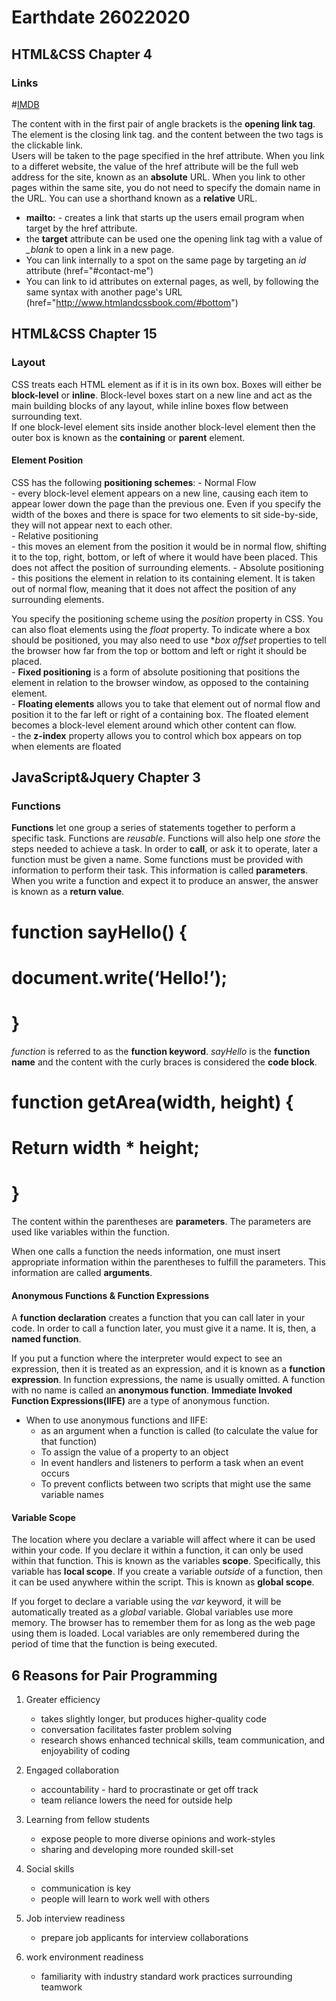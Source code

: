 # Earthdate 26022020

## HTML&CSS Chapter 4

### Links

#<a href="http://www.imdb.com">IMDB</a>

The content with in the first pair of angle brackets is the **opening link tag**. The *</a>* element is the closing link tag. and the content between the two tags is the clickable link.  
Users will be taken to the page specified in the href attribute. When you link to a differet website, the value of the href attribute will be the full web address for the site, known as an **absolute** URL. When you link to other pages within the same site, you do not need to specify the domain name in the URL. You can use a shorthand known as a **relative** URL.

* **mailto:** - creates a link that starts up the users email program when target by the href attribute.  
* the **target** attribute can be used one the opening link tag with a value of *_blank* to open a link in a new page.  
* You can link internally to a spot on the same page by targeting an *id* attribute (href="#contact-me")  
* You can link to id attributes on external pages, as well, by following the same syntax with another page's URL (href="http://www.htmlandcssbook.com/#bottom")  


## HTML&CSS Chapter 15

### Layout

CSS treats each HTML element as if it is in its own box. Boxes will either be **block-level** or **inline**. Block-level boxes start on a new line and act as the main building blocks of any layout, while inline boxes flow between surrounding text.  
If one block-level element sits inside another block-level element then the outer box is known as the **containing** or **parent** element.

#### Element Position

CSS has the following **positioning schemes**:
    - Normal Flow  
        - every block-level element appears on a new line, causing each item to appear lower down the page than the previous one. Even if you specify the width of the boxes and there is space for two elements to sit side-by-side, they will not appear next to each other.  
    - Relative positioning  
        - this moves an element from the position it would be in normal flow, shifting it to the top, right, bottom, or left of where it would have been placed. This does not affect the position of surrounding elements.
    - Absolute positioning  
        - this positions the element in relation to its containing element. It is taken out of normal flow, meaning that it does not affect the position of any surrounding elements.  

You specify the positioning scheme using the *position* property in CSS. You can also float elements using the *float* property. To indicate where a box should be positioned, you may also need to use **box offset* properties to tell the browser how far from the top or bottom and left or right it should be placed.  
    - **Fixed positioning** is a form of absolute positioning that positions the element in relation to the browser window, as opposed to the containing element.  
    - **Floating elements** allows you to take that element out of normal flow and position it to the far left or right of a containing box. The floated element becomes a block-level element around which other content can flow.  
    - the **z-index** property allows you to control which box appears on top when elements are floated


## JavaScript&Jquery Chapter 3

### Functions  

**Functions** let one group a series of statements together to perform a specific task. Functions are *reusable*. Functions will also help one *store* the steps needed to achieve a task. In order to **call**, or ask it to operate, later a function must be given a name. Some functions must be provided with information to perform their task. This information is called **parameters**. When you write a function and expect it to produce an answer, the answer is known as a **return value**.  

# function sayHello() {
# document.write(‘Hello!’);
# }

*function* is referred to as the **function keyword**. *sayHello* is the **function name** and the content with the curly braces is considered the **code block**.  

# function getArea(width, height) {
# Return width * height;
# }

The content within the parentheses are **parameters**. The parameters are used like variables within the function.  

When one calls a function the needs information, one must insert appropriate information within the parentheses to fulfill the parameters. This information are called **arguments**.  

#### Anonymous Functions & Function Expressions

A **function declaration** creates a function that you can call later in your code. In order to call a function later, you must give it a name. It is, then, a **named function**.  

If you put a function where the interpreter would expect to see an expression, then it is treated as an expression, and it is known as a **function expression**. In function expressions, the name is usually omitted. A function with no name is called an **anonymous function**. **Immediate Invoked Function Expressions(IIFE)** are a type of anonymous function.  
* When to use anonymous functions and IIFE:  
    - as an argument when a function is called (to calculate the value for that function)  
    - To assign the value of a property to an object
    - In event handlers and listeners to perform a task when an event occurs
    - To prevent conflicts between two scripts that might use the same variable names  

#### Variable Scope

The location where you declare a variable will affect where it can be used within your code. If you declare it within a function, it can only be used within that function. This is known as the variables **scope**. Specifically, this variable has **local scope**. If you create a variable *outside* of a function, then it can be used anywhere within the script. This is known as **global scope**.  

If you forget to declare a variable using the *var* keyword, it will be automatically treated as a *global* variable. Global variables use more memory. The browser has to remember them for as long as the web page using them is loaded. Local variables are only remembered during the period of time that the function is being executed.  


## 6 Reasons for Pair Programming

1. Greater efficiency
    - takes slightly longer, but produces higher-quality code
    - conversation facilitates faster problem solving
    - research shows enhanced technical skills, team communication, and enjoyability of coding

2. Engaged collaboration
    - accountability - hard to procrastinate or get off track
    - team reliance lowers the need for outside help

3. Learning from fellow students
    - expose people to more diverse opinions and work-styles
    - sharing and developing more rounded skill-set

4. Social skills
    - communication is key
    - people will learn to work well with others

5. Job interview readiness
    - prepare job applicants for interview collaborations

6. work environment readiness
    - familiarity with industry standard work practices surrounding teamwork